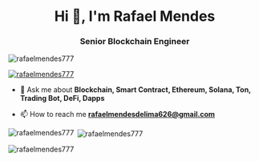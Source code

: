 <h1 align="center">Hi 👋, I'm Rafael Mendes</h1>
<h3 align="center">Senior Blockchain Engineer</h3>

<p align="left"> <img src="https://komarev.com/ghpvc/?username=rafaelmendes777&label=Profile%20views&color=0e75b6&style=flat" alt="rafaelmendes777" /> </p>

<p align="left"> <a href="https://github.com/ryo-ma/github-profile-trophy"><img src="https://github-profile-trophy.vercel.app/?username=rafaelmendes777" alt="rafaelmendes777" /></a> </p>

- 💬 Ask me about **Blockchain, Smart Contract, Ethereum, Solana, Ton, Trading Bot, DeFi, Dapps**

- 📫 How to reach me **rafaelmendesdelima626@gmail.com**


<p><img align="left" src="https://github-readme-stats.vercel.app/api/top-langs?username=rafaelmendes777&show_icons=true&locale=en&layout=compact" alt="rafaelmendes777" /></p>

<p>&nbsp;<img align="center" src="https://github-readme-stats.vercel.app/api?username=rafaelmendes777&show_icons=true&locale=en" alt="rafaelmendes777" /></p>

<p><img align="center" src="https://github-readme-streak-stats.herokuapp.com/?user=rafaelmendes777&" alt="rafaelmendes777" /></p>
